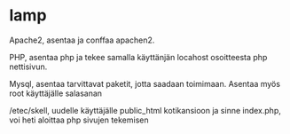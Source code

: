 # lamp
Apache2, asentaa ja conffaa apachen2.

PHP, asentaa php ja tekee samalla käyttänjän locahost osoitteesta php nettisivun. 

Mysql, asentaa tarvittavat paketit, jotta saadaan toimimaan. Asentaa myös root käyttäjälle salasanan

/etec/skell, uudelle käyttäjälle public_html kotikansioon ja sinne index.php, voi heti aloittaa php sivujen tekemisen
